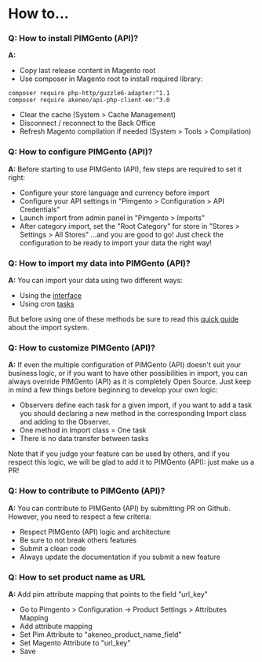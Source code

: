 How to...
========
### Q:  How to install PIMGento (API)?
**A:**
* Copy last release content in Magento root
* Use composer in Magento root to install required library:

```shell
composer require php-http/guzzle6-adapter:^1.1
composer require akeneo/api-php-client-ee:^3.0
```

* Clear the cache (System > Cache Management)
* Disconnect / reconnect to the Back Office
* Refresh Magento compilation if needed (System > Tools > Compilation)

### Q: How to configure PIMGento (API)?
**A:** Before starting to use PIMGento (API), few steps are required to set it right:

* Configure your store language and currency before import
* Configure your API settings in "Pimgento > Configuration > API Credentials"
* Launch import from admin panel in "Pimgento > Imports"
* After category import, set the "Root Category" for store in "Stores > Settings > All Stores" ...and you are good to go! Just check the configuration to be ready to import your data the right way!

### Q: How to import my data into PIMGento (API)?

**A:** You can import your data using two different ways:

* Using the [interface](doc/features/pimgento_interface.md)
* Using cron [tasks](doc/features/pimgento_cron.md)

But before using one of these methods be sure to read this [quick guide](doc/features/pimgento_import.md) about the import system.

### Q: How to customize PIMGento (API)?

**A:** If even the multiple configuration of PIMGento (API) doesn't suit your business logic, or if you want to have other possibilities in import, you can always override PIMGento (API) as it is completely Open Source. Just keep in mind a few things before beginning to develop your own logic:

* Observers define each task for a given import, if you want to add a task you should declaring a new method in the corresponding Import class and adding to the Observer.
* One method in Import class = One task
* There is no data transfer between tasks

Note that if you judge your feature can be used by others, and if you respect this logic, we will be glad to add it to PIMGento (API): just make us a PR!

### Q: How to contribute to PIMGento (API)?

**A:** You can contribute to PIMGento (API) by submitting PR on Github. However, you need to respect a few criteria:

* Respect PIMGento (API) logic and architecture
* Be sure to not break others features
* Submit a clean code
* Always update the documentation if you submit a new feature

### Q: How to set product name as URL

**A:** Add pim attribute mapping that points to the field "url_key"

* Go to Pimgento > Configuration -> Product Settings >  Attributes Mapping
* Add attribute mapping
* Set Pim Attribute to "akeneo_product_name_field"
* Set Magento Attribute to "url_key"
* Save
